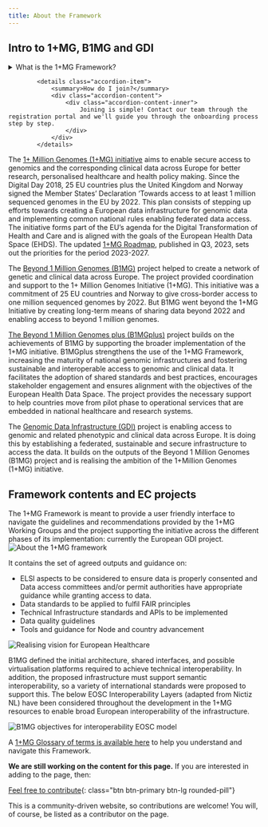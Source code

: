 ```yaml
---
title: About the Framework
---
```


## Intro to 1+MG, B1MG and GDI

<div class="accordion">
            <details class="accordion-item">
                <summary>What is the 1+MG Framework?</summary>
                <div class="accordion-content">
                    <div class="accordion-content-inner">
                        The 1+MG Framework is a comprehensive approach to digital transformation that combines innovative technology solutions with strategic business methodology.
                    </div>
                </div>
            </details>
            
            <details class="accordion-item">
                <summary>How do I join?</summary>
                <div class="accordion-content">
                    <div class="accordion-content-inner">
                        Joining is simple! Contact our team through the registration portal and we'll guide you through the onboarding process step by step.
                    </div>
                </div>
            </details>
        
</div>


The [1+ Million Genomes (1+MG) initiative](https://digital-strategy.ec.europa.eu/en/policies/1-million-genomes) aims to enable secure access to genomics and the corresponding clinical data across Europe for better research, personalised healthcare and health policy making. Since the Digital Day 2018, 25 EU countries plus the United Kingdom and Norway signed the Member States’ Declaration ‘Towards access to at least 1 million sequenced genomes in the EU by 2022. This plan consists of stepping up efforts towards creating a European data infrastructure for genomic data and implementing common national rules enabling federated data access. The initiative forms part of the EU’s agenda for the Digital Transformation
of Health and Care and is aligned with the goals of the European Health Data Space (EHDS). The updated [1+MG Roadmap](https://ec.europa.eu/newsroom/dae/redirection/document/99974), published in Q3, 2023, sets out the priorities for the period 2023-2027.

The [Beyond 1 Million Genomes (B1MG)](https://b1mg-project.eu/) project helped to create a network of genetic and clinical data across Europe. The project provided coordination and support to the 1+ Million Genomes Initiative (1+MG). This initiative was a commitment of 25 EU countries and Norway to give cross-border access to one million sequenced genomes by 2022. But B1MG went beyond the 1+MG Initiative by creating long-term means of sharing data beyond 2022 and enabling access to beyond 1 million genomes. 

[The Beyond 1 Million Genomes plus (B1MGplus)](https://b1mgplus.onemilliongenomes.eu/) project builds on the achievements of B1MG by supporting the broader implementation of the 1+MG initiative. B1MGplus strengthens the use of the 1+MG Framework, increasing the maturity of national genomic infrastructures and fostering sustainable and interoperable access to genomic and clinical data. It facilitates the adoption of shared standards and best practices, encourages stakeholder engagement and ensures alignment with the objectives of the European Health Data Space. The project provides the necessary support to help countries move from pilot phase to operational services that are embedded in national healthcare and research systems.

The [Genomic Data Infrastructure (GDI)](https://gdi.onemilliongenomes.eu/) project is enabling access to genomic and related phenotypic and clinical data across Europe. It is doing this by establishing a federated, sustainable and secure infrastructure to access the data. It builds on the outputs of the Beyond 1 Million Genomes (B1MG) project and is realising the ambition of the 1+Million Genomes (1+MG) initiative.


## Framework contents and EC projects

The 1+MG Framework is meant to provide a user friendly interface to navigate the guidelines and recommendations provided by the 1+MG Working Groups and the project supporting the initiative across the different phases of its implementation: currently the European GDI project.
<img src="{{ 'assets/img/1+mg_journey_update.png' | relative_url }}" class="m-2" style="max-width: 100%; max-height: 100%; vertical-align: middle" alt="About the 1+MG framework" />

It contains the set of agreed outputs and guidance on:

* ELSI aspects to be considered to ensure data is properly consented and Data access committees and/or permit authorities have appropriate guidance while granting access to data.
* Data standards to be applied to fulfil FAIR principles
* Technical Infrastructure standards and APIs to be implemented
* Data quality guidelines
* Tools and guidance for Node and country advancement


<img src="{{ 'assets/img/realising-a-vision-for-european-healthcare.png' | relative_url }}" class="m-2" style="max-width: 100%; max-height: 100%; vertical-align: middle" alt="Realising vision for European Healthcare" />

B1MG defined the initial architecture, shared interfaces, and possible virtualisation platforms required to achieve technical interoperability. In addition, the proposed infrastructure must support semantic interoperability, so a variety of international standards were proposed to support this. The below EOSC Interoperability Layers (adapted from Nictiz NL) have been considered throughout the development in the 1+MG resources to enable broad European interoperability of the infrastructure.


<img src="{{ 'assets/img/standard-interoperability.jpg' | relative_url }}" class="m-2" style="max-width: 100%; max-height: 100%; vertical-align: middle" alt="B1MG objectives for interoperability EOSC model" />

A [1+MG Glossary of terms is available here](https://zenodo.org/record/8279620) to help you understand and navigate this Framework.


**We are still working on the content for this page.** If you are interested in adding to the page, then:

[Feel free to contribute](how_to_contribute){: class="btn btn-primary btn-lg rounded-pill"}

This is a community-driven website, so contributions are welcome! You will, of course, be listed as a contributor on the page.
